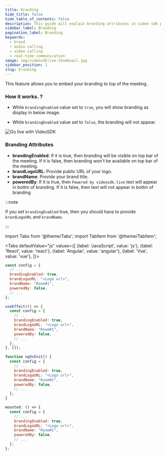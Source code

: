 ```yaml
---
title: Branding
hide_title: false
hide_table_of_contents: false
description: This guide will explain branding attributes in video sdk prebuilt.
sidebar_label: Branding
pagination_label: Branding
keywords:
  - brand
  - audio calling
  - video calling
  - real-time communication
image: img/videosdklive-thumbnail.jpg
sidebar_position: 1
slug: branding
---
```


This feature allows you to embed your branding to top of the meeting .

### How it works. ?

- While `brandingEnabled` value set to `true`, you will show branding as display in below image.

- While `brandingEnabled` value set to `false`, the branding will not appear.

![Go live with VideoSDK](/img/prebuilt/prebuilt-branding.png)

### Branding Attributes

- **brandingEnabled**: If it is true, then branding will be visible on top bar of the meeting. If it is false, then branding won't be available on top bar of the meeting.
- **brandLogoURL**: Provide public URL of your logo.
- **brandName**: Provide your brand title.
- **poweredBy**: If it is true, then `Powered by videosdk.live` text will appear in bottm of branding. If it is false, then text will not appear in bottm of branding

:::note

If you set `brandingEnabled` true, then you should have to provide `brandLogoURL` and `brandName`.

:::

import Tabs from '@theme/Tabs';
import TabItem from '@theme/TabItem';

<Tabs
defaultValue="js"
values={[
{label: 'JavaScript', value: 'js'},
{label: 'React', value: 'react'},
{label: 'Angular', value: 'angular'},
{label: 'Vue', value: 'vue'},
]}>
<TabItem value="js">

```js
const config = {
  // ...
  brandingEnabled: true,
  brandLogoURL: "<Logo url>",
  brandName: "Room#1",
  poweredBy: false,
  // ...
};
```

</TabItem>

<TabItem value="react">

```js
useEffect(() => {
  const config = {
    // ...
    brandingEnabled: true,
    brandLogoURL: "<Logo url>",
    brandName: "Room#1",
    poweredBy: false,
    // ...
  };
}, []);
```

</TabItem>
<TabItem value="angular">

```js
function ngOnInit() {
  const config = {
    // ...
    brandingEnabled: true,
    brandLogoURL: "<Logo url>",
    brandName: "Room#1",
    poweredBy: false,
    // ...
  };
}
```

</TabItem>
<TabItem value="vue">

```js
mounted: () => {
  const config = {
    // ...
    brandingEnabled: true,
    brandLogoURL: "<Logo url>",
    brandName: "Room#1",
    poweredBy: false,
    // ...
  };
};
```

</TabItem>

</Tabs>
